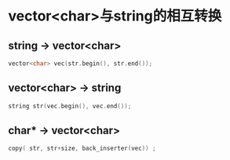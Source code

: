 # vector\<char\>与string的相互转换

## string -> vector\<char\>

```cpp
vector<char> vec(str.begin(), str.end());
```

## vector\<char\> -> string

```cpp
string str(vec.begin(), vec.end());
```

## char* -> vector\<char\>

```cpp
copy( str, str+size, back_inserter(vec)) ;
```
